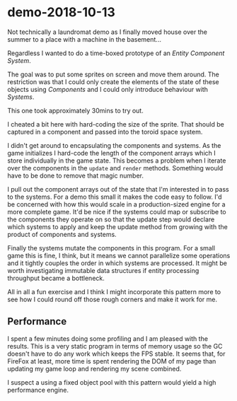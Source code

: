 # demo-2018-10-13 #

Not technically a laundromat demo as I finally moved house over the
summer to a place with a machine in the basement...

Regardless I wanted to do a time-boxed prototype of an _Entity
Component System_.

The goal was to put some sprites on screen and move them around. The
restriction was that I could only create the elements of the state of
these objects using _Components_ and I could only introduce behaviour
with _Systems_.

This one took approximately 30mins to try out.

I cheated a bit here with hard-coding the size of the sprite. That
should be captured in a component and passed into the toroid space
system.

I didn't get around to encapsulating the components and systems. As
the game initializes I hard-code the length of the component arrays
which I store individually in the game state. This becomes a problem
when I iterate over the components in the `update` and `render`
methods. Something would have to be done to remove that magic number.

I pull out the component arrays out of the state that I'm interested
in to pass to the systems. For a demo this small it makes the code
easy to follow. I'd be concerned with how this would scale in a
production-sized engine for a more complete game. It'd be nice if the
systems could map or subscribe to the components they operate on so
that the update step would declare which systems to apply and keep the
update method from growing with the product of components and systems.

Finally the systems mutate the components in this program. For a small
game this is fine, I think, but it means we cannot parallelize some
operations and it tightly couples the order in which systems are
processed. It might be worth investigating immutable data structures
if entity processing throughput became a bottleneck.

All in all a fun exercise and I think I might incorporate this pattern
more to see how I could round off those rough corners and make it
work for me.

## Performance ##

I spent a few minutes doing some profiling and I am pleased with the
results. This is a very static program in terms of memory usage so the
GC doesn't have to do any work which keeps the FPS stable. It seems
that, for FireFox at least, more time is spent rendering the DOM of my
page than updating my game loop and rendering my scene combined.

I suspect a using a fixed object pool with this pattern would yield a
high performance engine.
